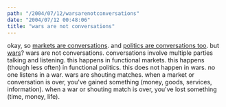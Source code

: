 ```yaml
---
path: "/2004/07/12/warsarenotconversations" 
date: "2004/07/12 00:48:06" 
title: "wars are not conversations" 
---
```

okay, so <a href="http://www.cluetrain.com/#95theses">markets are conversations</a>. and <a href="http://doc.weblogs.com/2003/10/07#politicsAreConverationsToo">politics are conversations too</a>. but <a href="http://doc.weblogs.com/2004/07/10#warsAreConversations">wars</a>? wars are not conversations. conversations involve multiple parties talking and listening.  this happens in functional markets.  this happens (though less often) in functional politics. this does not happen in wars. no one listens in a war. wars are shouting matches. when a market or conversation is over, you've gained something (money, goods, services, information).  when a war or shouting match is over, you've lost something (time, money, life).